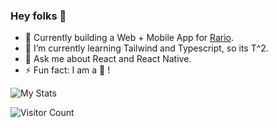 ### Hey folks 👋

- 🔭 Currently building a Web + Mobile App for [Rario](https://rario.com/).
- 🐣 I’m currently learning Tailwind and Typescript, so its T^2.
- 💬 Ask me about React and React Native.
- ⚡ Fun fact: I am a 🐨 !


![My Stats](https://github-readme-stats.vercel.app/api?username=graphtobinary&show_icons=true&title_color=fff&icon_color=79ff97&text_color=9f9f9f&bg_color=151515)

<!--
**graphtobinary/graphtobinary** is a ✨ _special_ ✨ repository because its `README.md` (this file) appears on your GitHub profile.

Here are some ideas to get you started:

- 🔭 I’m currently working on ...
- 🌱 I’m currently learning ...
- 👯 I’m looking to collaborate on ...
- 🤔 I’m looking for help with ...
- 💬 Ask me about ...
- 📫 How to reach me: ...
- 😄 Pronouns: ...
- ⚡ Fun fact: ...
-->

 ![Visitor Count](https://profile-counter.glitch.me/{graphtobinary}/count.svg)
<!-- <img src="https://komarev.com/ghpvc/?username=graphtobinary&color=1DA1F2&style=for-the-badge" width="180px"/>
 -->
